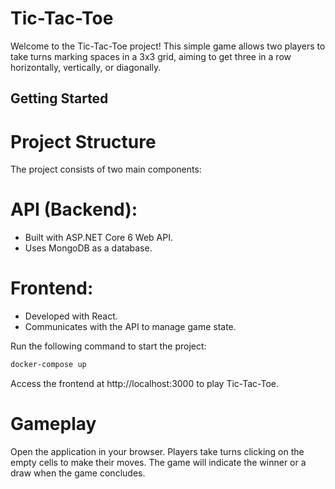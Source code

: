 # Tic-Tac-Toe

Welcome to the Tic-Tac-Toe project! This simple game allows two players to take turns marking spaces in a 3x3 grid, aiming to get three in a row horizontally, vertically, or diagonally.

## Getting Started

# Project Structure
The project consists of two main components:

# API (Backend):

* Built with ASP.NET Core 6 Web API.
* Uses MongoDB as a database.

# Frontend:

* Developed with React.
* Communicates with the API to manage game state.

Run the following command to start the project:

```bash
docker-compose up
```
Access the frontend at http://localhost:3000 to play Tic-Tac-Toe.

# Gameplay

Open the application in your browser.
Players take turns clicking on the empty cells to make their moves.
The game will indicate the winner or a draw when the game concludes.
